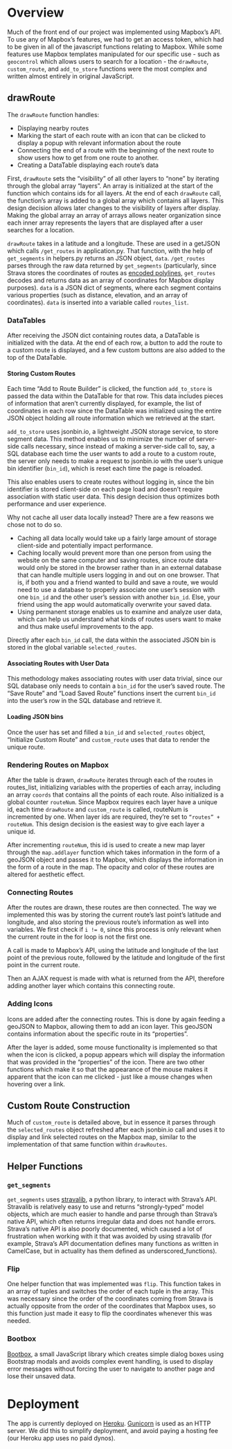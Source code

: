 # Overview

Much of the front end of our project was implemented using Mapbox’s API. To use any of Mapbox’s features, we had to get an access token, which had to be given in all of the javascript functions relating to Mapbox. While some features use Mapbox templates manipulated for our specific use - such as `geocontrol` which allows users to search for a location - the `drawRoute`, `custom_route`, and `add_to_store` functions were the most complex and written almost entirely in original JavaScript. 

## drawRoute

The `drawRoute` function handles:
* Displaying nearby routes 
* Marking the start of each route with an icon that can be clicked to display a popup with relevant information about the route
* Connecting the end of a route with the beginning of the next route to show users how to get from one route to another.
* Creating a DataTable displaying each route’s data 

First, `drawRoute` sets the “visibility” of all other layers to “none” by iterating through the global array “layers”. An array is initialized at the start of the function which contains ids for all layers. At the end of each `drawRoute` call, the function’s array is added to a global array which contains all layers. This design decision allows later changes to the visibility of layers after display. Making the global array an array of arrays allows neater organization since each inner array represents the layers that are displayed after a user searches for a location. 

`drawRoute` takes in a latitude and a longitude. These are used in a getJSON which calls `/get_routes` in application.py. That function, with the help of `get_segments` in helpers.py returns an JSON object, `data`. `/get_routes` parses through the raw data returned by `get_segments` (particularly, since Strava stores the coordinates of routes as [encoded polylines](https://developers.google.com/maps/documentation/javascript/examples/polyline-complex), `get_routes` decodes and returns data as an array of coordinates for Mapbox display purposes). `data` is a JSON dict of segments, where each segment contains various properties (such as distance, elevation, and an array of coordinates). `data` is inserted into a variable called `routes_list`. 

### DataTables

After receiving the JSON dict containing routes data, a DataTable is initialized with the data. At the end of each row, a button to add the route to a custom route is displayed, and a few custom buttons are also added to the top of the DataTable.

#### Storing Custom Routes

Each time “Add to Route Builder” is clicked, the function `add_to_store` is passed the data within the DataTable for that row. This data includes pieces of information that aren’t currently displayed, for example, the list of coordinates in each row since the DataTable was initialized using the entire JSON object holding all route information which we retrieved at the start.

`add_to_store` uses jsonbin.io, a lightweight JSON storage service, to store segment data. This method enables us to minimize the number of server-side calls necessary, since instead of making a server-side call to, say, a SQL database each time the user wants to add a route to a custom route, the server only needs to make a request to jsonbin.io with the user’s unique bin identifier (`bin_id`), which is reset each time the page is reloaded.

This also enables users to create routes without logging in, since the bin identifier is stored client-side on each page load and doesn’t require association with static user data. This design decision thus optimizes both performance and user experience.

Why not cache all user data locally instead? There are a few reasons we chose not to do so. 
* Caching all data locally would take up a fairly large amount of storage client-side and potentially impact performance. 
* Caching locally would prevent more than one person from using the website on the same computer and saving routes, since route data would only be stored in the browser rather than in an external database that can handle multiple users logging in and out on one browser. That is, if both you and a friend wanted to build and save a route, we would need to use a database to properly associate one user’s session with one `bin_id` and the other user’s session with another `bin_id`. Else, your friend using the app would automatically overwrite your saved data. 
* Using permanent storage enables us to examine and analyze user data, which can help us understand what kinds of routes users want to make and thus make useful improvements to the app.

Directly after each `bin_id` call, the data within the associated JSON bin is stored in the global variable `selected_routes`. 

#### Associating Routes with User Data

This methodology makes associating routes with user data trivial, since our SQL database only needs to contain a `bin_id` for the user’s saved route. The “Save Route” and “Load Saved Route” functions insert the current `bin_id` into the user’s row in the SQL database and retrieve it.

#### Loading JSON bins

Once the user has set and filled a `bin_id` and `selected_routes` object, “Initialize Custom Route” and `custom_route` uses that data to render the unique route.

### Rendering Routes on Mapbox

After the table is drawn, `drawRoute` iterates through each of the routes in routes_list, initializing variables with the properties of each array, including an array `coords` that contains all the points of each route. Also initialized is a global counter `routeNum`. Since Mapbox requires each layer have a unique id, each time `drawRoute` and `custom_route` is called, routeNum is incremented by one. When layer ids are required, they’re set to `“routes” + routeNum`. This design decision is the easiest way to give each layer a unique id. 

After incrementing `routeNum`, this id is used to create a new map layer through the `map.addlayer` function which takes information in the form of a geoJSON object and passes it to Mapbox, which displays the information in the form of a route in the map. The opacity and color of these routes are altered for aesthetic effect. 

### Connecting Routes

After the routes are drawn, these routes are then connected. The way we implemented this was by storing the current route’s last point’s latitude and longitude, and also storing the previous route’s information as well into variables. We first check if `i != 0`, since this process is only relevant when the current route in the for loop is not the first one. 

A call is made to Mapbox’s API, using the latitude and longitude of the last point of the previous route, followed by the latitude and longitude of the first point in the current route. 

Then an AJAX request is made with what is returned from the API, therefore adding another layer which contains this connecting route.

### Adding Icons

Icons are added after the connecting routes. This is done by again feeding a geoJSON to Mapbox, allowing them to add an icon layer. This geoJSON contains information about the specific route in its “properties”. 

After the layer is added, some mouse functionality is implemented so that when the icon is clicked, a popup appears which will display the information that was provided in the “properties” of the icon. There are two other functions which make it so that the appearance of the mouse makes it apparent that the icon can me clicked - just like a mouse changes when hovering over a link.

## Custom Route Construction

Much of `custom_route` is detailed above, but in essence it parses through the `selected_routes` object refreshed after each jsonbin.io call and uses it to display and link selected routes on the Mapbox map, similar to the implementation of that same function within `drawRoutes`.

## Helper Functions

### `get_segments`

`get_segments` uses [stravalib](https://pythonhosted.org/stravalib), a python library, to interact with Strava’s API. Stravalib is relatively easy to use and returns “strongly-typed” model objects, which are much easier to handle and parse through than Strava’s native API, which often returns irregular data and does not handle errors. Strava’s native API is also poorly documented, which caused a lot of frustration when working with it that was avoided by using stravalib (for example, Strava’s API documentation defines many functions as written in CamelCase, but in actuality has them defined as underscored_functions).

### Flip

One helper function that was implemented was `flip`. This function takes in an array of tuples and switches the order of each tuple in the array. This was necessary since the order of the coordinates coming from Strava is actually opposite from the order of the coordinates that Mapbox uses, so this function just made it easy to flip the coordinates whenever this was needed. 

### Bootbox

[Bootbox](http://bootboxjs.com), a small JavaScript library which creates simple dialog boxes using Bootstrap modals and avoids complex event handling, is used to display error messages without forcing the user to navigate to another page and lose their unsaved data.

# Deployment

The app is currently deployed on [Heroku](https://www.heroku.com/). [Gunicorn](https://gunicorn.org/) is used as an HTTP server. We did this to simplify deployment, and avoid paying a hosting fee (our Heroku app uses no paid dynos).
